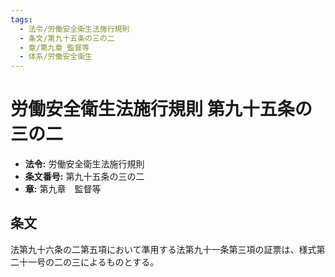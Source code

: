 ```yaml
---
tags:
  - 法令/労働安全衛生法施行規則
  - 条文/第九十五条の三の二
  - 章/第九章_監督等
  - 体系/労働安全衛生
---
```

# 労働安全衛生法施行規則 第九十五条の三の二

- **法令:** 労働安全衛生法施行規則
- **条文番号:** 第九十五条の三の二
- **章:** 第九章　監督等

## 条文
法第九十六条の二第五項において準用する法第九十一条第三項の証票は、様式第二十一号の二の三によるものとする。

